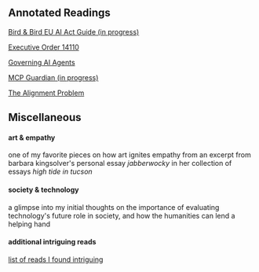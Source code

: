 ## Annotated Readings
[Bird & Bird EU AI Act Guide (in progress)](https://www.twobirds.com/-/media/new-website-content/pdfs/capabilities/artificial-intelligence/european-union-artificial-intelligence-act-guide.pdf](https://www.twobirds.com/-/media/new-website-content/pdfs/capabilities/artificial-intelligence/european-union-artificial-intelligence-act-guide.pdf))

[Executive Order 14110](https://www.federalregister.gov/documents/2023/11/01/2023-24283/safe-secure-and-trustworthy-development-and-use-of-artificial-intelligence)

[Governing AI Agents](https://arxiv.org/abs/2501.07913)

[MCP Guardian (in progress)](https://arxiv.org/pdf/2504.12757)

[The Alignment Problem](https://cpb-us-e1.wpmucdn.com/sites.psu.edu/dist/0/110933/files/2022/08/Christian-Alignment-Problem-Intro-and-Ch1.pdf)

## Miscellaneous
#### art & empathy
one of my favorite pieces on how art ignites empathy from an excerpt from barbara kingsolver's personal essay *jabberwocky* in her collection of essays *high tide in tucson*

#### society & technology

a glimpse into my initial thoughts on the importance of evaluating technology's future role in society, and how the humanities can lend a helping hand

#### additional intriguing reads

[list of reads I found intriguing](https://docs.google.com/document/d/1WERdC4B6ReNdroV9a45ZmRemL0hu57sHddL5Q-gxXVw/edit?tab=t.0)

